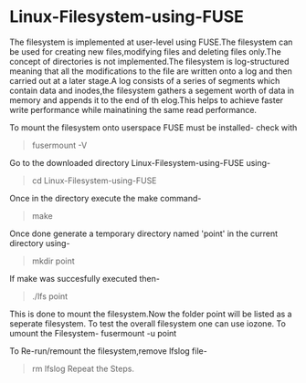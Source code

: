 # Linux-Filesystem-using-FUSE
The filesystem is implemented at user-level using FUSE.The filesystem can be used for creating new files,modifying files and deleting files only.The concept of directories is not implemented.The filesystem is log-structured meaning that all the modifications to the file are written onto a log and then carried out at a later stage.A log consists of a series of segments which contain data and inodes,the filesystem gathers a segement worth of data in memory and appends it to the end of th elog.This helps to achieve faster write performance while mainatining the same read performance.

To mount the filesystem onto userspace FUSE must be installed-
check with
>fusermount -V

Go to the downloaded directory Linux-Filesystem-using-FUSE  using-
>cd Linux-Filesystem-using-FUSE

Once in the directory execute the make command-
>make

Once done generate a temporary directory named 'point' in the current directory using-
>mkdir point

If make was succesfully executed then-
>./lfs point

This is done to mount the filesystem.Now the folder point will be listed as a seperate filesystem.
To test the overall filesystem one can use iozone.
To umount the Filesystem-
fusermount -u point

To Re-run/remount the filesystem,remove lfslog file-
>rm lfslog
Repeat the Steps.
